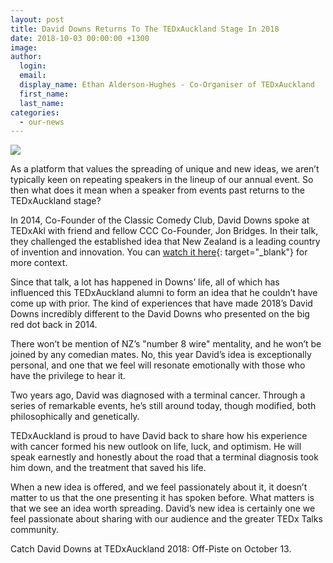 ```yaml
---
layout: post
title: David Downs Returns To The TEDxAuckland Stage In 2018
date: 2018-10-03 00:00:00 +1300
image:
author:
  login:
  email:
  display_name: Ethan Alderson-Hughes - Co-Organiser of TEDxAuckland
  first_name:
  last_name:
categories:
  - our-news
---
```


![](/uploads/43149318-275541049761622-4091425982638981120-n.jpg)

As a platform that values the spreading of unique and new ideas, we aren’t typically keen on repeating speakers in the lineup of our annual event. So then what does it mean when a speaker from events past returns to the TEDxAuckland stage?

In 2014, Co-Founder of the Classic Comedy Club, David Downs spoke at TEDxAkl with friend and fellow CCC Co-Founder, Jon Bridges. In their talk, they challenged the established idea that New Zealand is a leading country of invention and innovation. You can [watch it here](https://www.youtube.com/watch?v=AHmLCY3O7_4){: target="_blank"} for more context.

Since that talk, a lot has happened in Downs’ life, all of which has influenced this TEDxAuckland alumni to form an idea that he couldn’t have come up with prior. The kind of experiences that have made 2018’s David Downs incredibly different to the David Downs who presented on the big red dot back in 2014.

<!--break-->

There won’t be mention of NZ’s "number 8 wire" mentality, and he won’t be joined by any comedian mates. No, this year David’s idea is exceptionally personal, and one that we feel will resonate emotionally with those who have the privilege to hear it.

Two years ago, David was diagnosed with a terminal cancer. Through a series of remarkable events, he’s still around today, though modified, both philosophically and genetically.

TEDxAuckland is proud to have David back to share how his experience with cancer formed his new outlook on life, luck, and optimism. He will speak earnestly and honestly about the road that a terminal diagnosis took him down, and the treatment that saved his life.

When a new idea is offered, and we feel passionately about it, it doesn’t matter to us that the one presenting it has spoken before. What matters is that we see an idea worth spreading. David’s new idea is certainly one we feel passionate about sharing with our audience and the greater TEDx Talks community.

Catch David Downs at TEDxAuckland 2018: Off-Piste on October 13.